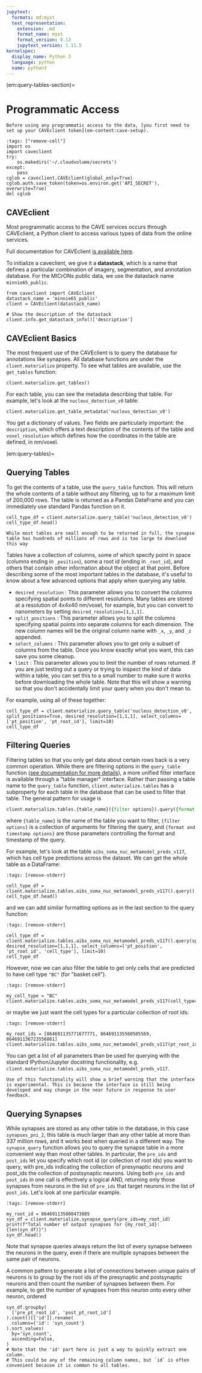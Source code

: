 ```yaml
---
jupytext:
  formats: md:myst
  text_representation:
    extension: .md
    format_name: myst
    format_version: 0.13
    jupytext_version: 1.11.5
kernelspec:
  display_name: Python 3
  language: python
  name: python3
---
```


(em:query-tables-section)=
# Programmatic Access

```{important}
Before using any programmatic access to the data, [you first need to set up your CAVEclient token](em-content:cave-setup).
```

```{code-cell}
:tags: ["remove-cell"]
import os
import caveclient
try:
    os.makedirs('~/.cloudvolume/secrets')
except:
    pass
cglob = caveclient.CAVEclient(global_only=True)
cglob.auth.save_token(token=os.environ.get('API_SECRET'), overwrite=True)
del cglob
```

## CAVEclient

Most programmatic access to the CAVE services occurs through CAVEclient, a Python client to access various types of data from the online services.

Full documentation for CAVEclient [is available here](http://caveclient.readthedocs.io).

To initialize a caveclient, we give it a **datastack**, which is a name that defines a particular combination of imagery, segmentation, and annotation database.
For the MICrONs public data, we use the datastack name `minnie65_public`.

```{code-cell}
from caveclient import CAVEclient
datastack_name = 'minnie65_public'
client = CAVEclient(datastack_name)

# Show the description of the datastack
client.info.get_datastack_info()['description']
```

## CAVEclient Basics 

The most frequent use of the CAVEclient is to query the database for annotations like synapses.
All database functions are under the `client.materialize` property.
To see what tables are available, use the `get_tables` function:

```{code-cell}
client.materialize.get_tables()
```

For each table, you can see the metadata describing that table.
For example, let's look at the `nucleus_detection_v0` table:

```{code-cell}
client.materialize.get_table_metadata('nucleus_detection_v0')
```

You get a dictionary of values. Two fields are particularly important: the `description`, which offers a text description of the contents of the table and `voxel_resolution` which defines how the coordinates in the table are defined, in nm/voxel.

(em:query-tables)=
## Querying Tables


To get the contents of a table, use the `query_table` function.
This will return the whole contents of a table without any filtering, up to for a maximum limit of 200,000 rows.
The table is returned as a Pandas DataFrame and you can immediately use standard Pandas function on it.

```{code-cell}
cell_type_df = client.materialize.query_table('nucleus_detection_v0')
cell_type_df.head()
```

```{important}
While most tables are small enough to be returned in full, the synapse table has hundreds of millions of rows and is too large to download this way
```

Tables have a collection of columns, some of which specify point in space (columns ending in `_position`), some a root id (ending in `_root_id`), and others that contain other information about the object at that point.
Before describing some of the most important tables in the database, it's useful to know about a few advanced options that apply when querying any table.

* `desired_resolution` : This parameter allows you to convert the columns specifying spatial points to different resolutions.
Many tables are stored at a resolution of 4x4x40 nm/voxel, for example, but you can convert to nanometers by setting `desired_resolution=[1,1,1]`.
* `split_positions` : This parameter allows you to split the columns specifying spatial points into separate columns for each dimension.
The new column names will be the original column name with `_x`, `_y`, and `_z` appended.
* `select_columns` : This parameter allows you to get only a subset of columns from the table.
Once you know exactly what you want, this can save you some cleanup.
* `limit` : This parameter allows you to limit the number of rows returned.
If you are just testing out a query or trying to inspect the kind of data within a table, you can set this to a small number to make sure it works before downloading the whole table.
Note that this will show a warning so that you don't accidentally limit your query when you don't mean to.

For example, using all of these together:

```{code-cell}
cell_type_df = client.materialize.query_table('nucleus_detection_v0', split_positions=True, desired_resolution=[1,1,1], select_columns=['pt_position', 'pt_root_id'], limit=10)
cell_type_df
```

## Filtering Queries

Filtering tables so that you only get data about certain rows back is a very common operation.
While there are filtering options in the `query_table` function ([see documentation for more details](https://caveclient.readthedocs.io/en/latest/guide/materialization.html)), a more
unified filter interface is available through a "table manager" interface.
Rather than passing a table name to the `query_table` function, `client.materialize.tables` has a subproperty for each table in the database that can be used to filter that table.
The general pattern for usage is

``` python
client.materialize.tables.{table_name}({filter options}).query({format and timestamp options})
```

where `{table_name}` is the name of the table you want to filter, `{filter options}` is a collection of arguments for filtering the query, and `{format and timestamp options}` are those parameters controlling the format and timestamp of the query.

For example, let's look at the table `aibs_soma_nuc_metamodel_preds_v117`, which has cell type predictions across the dataset.
We can get the whole table as a DataFrame:

```{code-cell}
:tags: [remove-stderr]

cell_type_df = client.materialize.tables.aibs_soma_nuc_metamodel_preds_v117().query()
cell_type_df.head()
```

and we can add similar formatting options as in the last section to the query function:

```{code-cell}
:tags: [remove-stderr]

cell_type_df = client.materialize.tables.aibs_soma_nuc_metamodel_preds_v117().query(split_positions=True, desired_resolution=[1,1,1], select_columns=['pt_position', 'pt_root_id', 'cell_type'], limit=10)
cell_type_df
```

However, now we can also filter the table to get only cells that are predicted to have cell type `"BC"` (for "basket cell").

```{code-cell}
:tags: [remove-stderr]

my_cell_type = "BC"
client.materialize.tables.aibs_soma_nuc_metamodel_preds_v117(cell_type=my_cell_type).query()
```

or maybe we just want the cell types for a particular collection of root ids:

```{code-cell}
:tags: [remove-stderr]

my_root_ids = [864691135771677771, 864691135560505569, 864691136723556861]
client.materialize.tables.aibs_soma_nuc_metamodel_preds_v117(pt_root_id=my_root_ids).query()
```

You can get a list of all parameters than be used for querying with the standard IPython/Jupyter docstring functionality, e.g. `client.materialize.tables.aibs_soma_nuc_metamodel_preds_v117`.

```{note}
Use of this functionality will show a brief warning that the interface is experimental. This is because the interface is still being developed and may change in the near future in response to user feedback.
```

## Querying Synapses

While synapses are stored as any other table in the database, in this case `synapses_pni_2`, this table is much larger than any other table at more than 337 million rows, and it works best when queried in a different way.
The `synapse_query` function allows you to query the synapse table in a more convenient way than most other tables.
In particular, the `pre_ids` and `post_ids` let you specify which root id (or collection of root ids) you want to query, with pre_ids indicating the collection of presynaptic neurons and post_ids the collection of postsynaptic neurons.
Using both `pre_ids` and `post_ids` in one call is effectively a logical AND, returning only those synapses from neurons in the list of `pre_ids` that target neurons in the list of `post_ids`.
Let's look at one particular example.
  
```{code-cell}
:tags: [remove-stderr]

my_root_id = 864691135808473885
syn_df = client.materialize.synapse_query(pre_ids=my_root_id)
print(f"Total number of output synapses for {my_root_id}: {len(syn_df)}")
syn_df.head()
```

Note that synapse queries always return the list of every synapse between the neurons in the query, even if there are multiple synapses between the same pair of neurons.

A common pattern to generate a list of connections between unique pairs of neurons is to group by the root ids of the presynaptic and postsynaptic neurons and then count the number of synapses between them.
For example, to get the number of synapses from this neuron onto every other neuron, ordered

```{code-cell}
syn_df.groupby(
  ['pre_pt_root_id', 'post_pt_root_id']
).count()[['id']].rename(
  columns={'id': 'syn_count'}
).sort_values(
  by='syn_count',
  ascending=False,
)
# Note that the 'id' part here is just a way to quickly extract one column.
# This could be any of the remaining column names, but `id` is often convenient because it is common to all tables.
```
